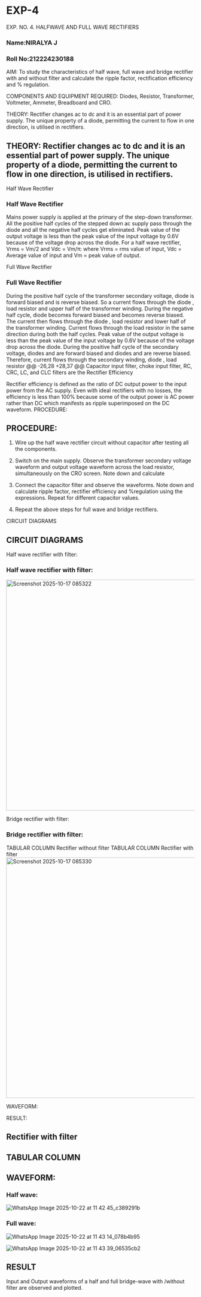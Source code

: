 # EXP-4
EXP. NO. 4. 		HALFWAVE  AND FULL WAVE  RECTIFIERS
### Name:NIRALYA J
### Roll No:212224230188

AIM: To study the characteristics of half wave, full wave and bridge rectifier with and without filter and calculate the ripple factor, rectification efficiency and % regulation.

COMPONENTS  AND  EQUIPMENT  REQUIRED:  Diodes,  Resistor,  Transformer,  Voltmeter, Ammeter, Breadboard and CRO.

THEORY: Rectifier changes ac to dc and it is an essential part of power supply. The unique property of a diode, permitting the current to flow in one direction, is utilised in rectifiers.
## THEORY: Rectifier changes ac to dc and it is an essential part of power supply. The unique property of a diode, permitting the current to flow in one direction, is utilised in rectifiers.

Half Wave Rectifier
### Half Wave Rectifier


Mains power supply is applied at the primary of the step-down transformer. All the positive half cycles of the stepped down ac supply pass through the diode and all the negative half cycles get eliminated. Peak value of the output voltage is less than the peak value of the input voltage by 0.6V because of the voltage drop across the diode.
For a half wave rectifier, Vrms = Vm/2 and Vdc = Vm/π: where Vrms = rms value of input, Vdc = Average value of input and Vm = peak value of output.


Full Wave Rectifier
### Full Wave Rectifier
During the positive half cycle of the transformer secondary voltage, diode     is forward biased and      is reverse biased. So a current flows through the diode     , load resistor      and upper half of the transformer  winding.  During  the  negative  half  cycle,  diode       becomes  forward  biased  and becomes reverse biased. The current then flows through the diode     , load resistor      and lower half of the transformer winding. Current flows through the load resistor in the same direction during both the half cycles. Peak value of the output voltage is less than the peak value of the input voltage by 0.6V
because of the voltage drop across the diode.
During the positive half cycle of the secondary voltage, diodes      and      are forward biased and diodes and      are reverse biased. Therefore, current flows through the secondary winding, diode     , load resistor
@@ -26,28 +28,37 @@ Capacitor input filter, choke input filter, RC, CRC, LC, and CLC filters are the
Rectifier Efficiency

Rectifier efficiency is defined as the ratio of DC output power to the input power from the AC supply. Even with ideal rectifiers with no losses, the efficiency is less than 100% because some of the output power is AC power rather than DC which manifests as ripple superimposed on the DC waveform.
PROCEDURE:
## PROCEDURE:

1.   Wire up the half wave rectifier circuit without capacitor after testing all the components.

2.   Switch on the main supply. Observe the transformer secondary voltage waveform and output voltage waveform across the load resistor, simultaneously on the CRO screen. Note down       and calculate
3.   Connect the capacitor filter and observe the waveforms. Note down and calculate ripple factor, rectifier efficiency and %regulation using the expressions. Repeat for different capacitor values.
4.   Repeat the above steps for full wave and bridge rectifiers.

CIRCUIT DIAGRAMS
## CIRCUIT DIAGRAMS

Half wave rectifier with filter:
### Half wave rectifier with filter:
<img width="965" height="615" alt="Screenshot 2025-10-17 085322" src="https://github.com/user-attachments/assets/2360f235-19a7-4db4-8f84-3130793aadd8" />

Bridge rectifier with filter:
### Bridge rectifier with filter:

TABULAR COLUMN
Rectifier without filter
TABULAR COLUMN
Rectifier with filter
<img width="956" height="641" alt="Screenshot 2025-10-17 085330" src="https://github.com/user-attachments/assets/632a80cb-1910-45f9-b5e3-7f4d2d3bbdd9" />

WAVEFORM:


RESULT:
## Rectifier with filter
## TABULAR COLUMN
## WAVEFORM:
### Half wave:
![WhatsApp Image 2025-10-22 at 11 42 45_c389291b](https://github.com/user-attachments/assets/ed6a5513-d03a-4576-8f24-7c5e9eac094c)


### Full wave:
![WhatsApp Image 2025-10-22 at 11 43 14_078b4b95](https://github.com/user-attachments/assets/b578cec5-ec3e-4bac-8f63-5a47e5824960)


![WhatsApp Image 2025-10-22 at 11 43 39_06535cb2](https://github.com/user-attachments/assets/8965285f-8eea-490d-83ca-dd998eb53912)

## RESULT
Input and Output waveforms of a half and full bridge-wave with /without filter are observed and plotted.
